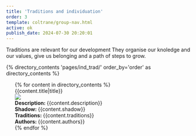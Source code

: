 ```yaml
---
title: 'Traditions and individuation'
order: 3
template: coltrane/group-nav.html
active: ok
publish_date: 2024-07-30 20:20:01
---
```

Traditions are relevant for our development
They organise our knoledge and our values, give us belonging and a path of steps to grow. 


{% directory_contents 'pages/ind_trad/' order_by='order' as directory_contents %}
<ul>
{% for content in  directory_contents %}
    <div class="card">
    <div class="card-header display-5">{{content.title|title}}</div>
    <div class="card-body p-4 m-2">
    <div class="card-image"><img class="img-thumbnail col-3 rounded" 
    src="{% static content.image %}"></div>
    <div class="card-text m-2"><b>Description: </b>{{content.description}}</div>
    <div class="card-text m-2"><b>Shadow: </b>{{content.shadow}}</div>
    <div class="card-text m-2"><b>Traditions: </b>{{content.traditions}}</div>
    <div class="card-text m-2"><b>Authors: </b>{{content.authors}}</div>
    </div>
    </div>
    {% endfor %}
</ul>